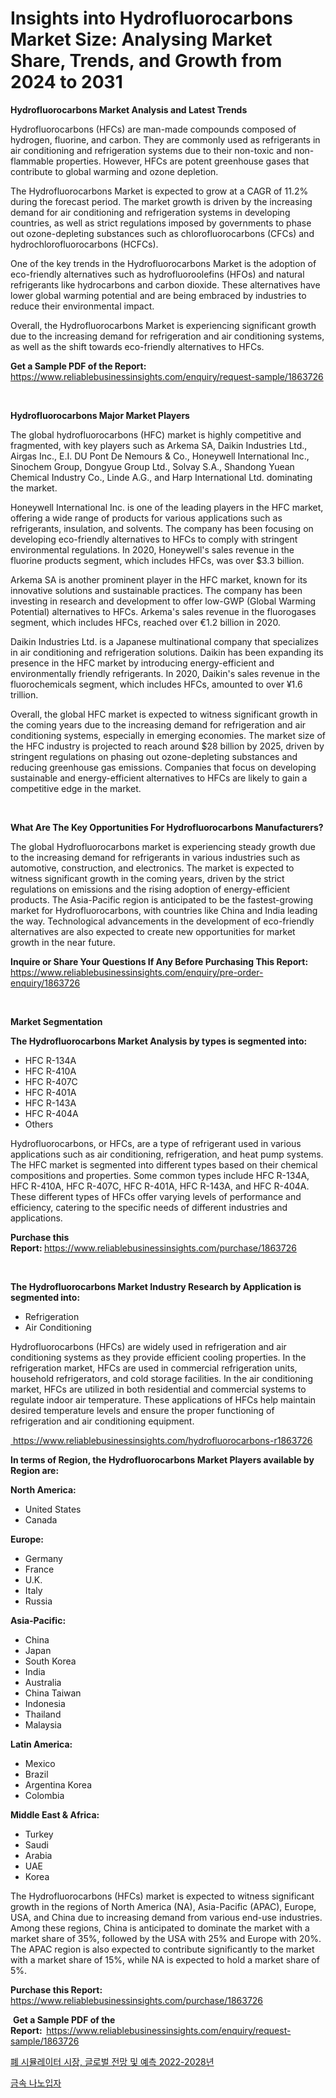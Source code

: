 <p><h1>Insights into Hydrofluorocarbons Market Size: Analysing Market Share, Trends, and Growth from 2024 to 2031</h1></p><p><strong>Hydrofluorocarbons Market Analysis and Latest Trends</strong></p>
<p><p>Hydrofluorocarbons (HFCs) are man-made compounds composed of hydrogen, fluorine, and carbon. They are commonly used as refrigerants in air conditioning and refrigeration systems due to their non-toxic and non-flammable properties. However, HFCs are potent greenhouse gases that contribute to global warming and ozone depletion.</p><p>The Hydrofluorocarbons Market is expected to grow at a CAGR of 11.2% during the forecast period. The market growth is driven by the increasing demand for air conditioning and refrigeration systems in developing countries, as well as strict regulations imposed by governments to phase out ozone-depleting substances such as chlorofluorocarbons (CFCs) and hydrochlorofluorocarbons (HCFCs).</p><p>One of the key trends in the Hydrofluorocarbons Market is the adoption of eco-friendly alternatives such as hydrofluoroolefins (HFOs) and natural refrigerants like hydrocarbons and carbon dioxide. These alternatives have lower global warming potential and are being embraced by industries to reduce their environmental impact.</p><p>Overall, the Hydrofluorocarbons Market is experiencing significant growth due to the increasing demand for refrigeration and air conditioning systems, as well as the shift towards eco-friendly alternatives to HFCs.</p></p>
<p><strong>Get a Sample PDF of the Report:&nbsp;</strong> <a href="https://www.reliablebusinessinsights.com/enquiry/request-sample/1863726">https://www.reliablebusinessinsights.com/enquiry/request-sample/1863726</a></p>
<p>&nbsp;</p>
<p><strong>Hydrofluorocarbons Major Market Players</strong></p>
<p><p>The global hydrofluorocarbons (HFC) market is highly competitive and fragmented, with key players such as Arkema SA, Daikin Industries Ltd., Airgas Inc., E.I. DU Pont De Nemours & Co., Honeywell International Inc., Sinochem Group, Dongyue Group Ltd., Solvay S.A., Shandong Yuean Chemical Industry Co., Linde A.G., and Harp International Ltd. dominating the market.</p><p>Honeywell International Inc. is one of the leading players in the HFC market, offering a wide range of products for various applications such as refrigerants, insulation, and solvents. The company has been focusing on developing eco-friendly alternatives to HFCs to comply with stringent environmental regulations. In 2020, Honeywell's sales revenue in the fluorine products segment, which includes HFCs, was over $3.3 billion.</p><p>Arkema SA is another prominent player in the HFC market, known for its innovative solutions and sustainable practices. The company has been investing in research and development to offer low-GWP (Global Warming Potential) alternatives to HFCs. Arkema's sales revenue in the fluorogases segment, which includes HFCs, reached over €1.2 billion in 2020.</p><p>Daikin Industries Ltd. is a Japanese multinational company that specializes in air conditioning and refrigeration solutions. Daikin has been expanding its presence in the HFC market by introducing energy-efficient and environmentally friendly refrigerants. In 2020, Daikin's sales revenue in the fluorochemicals segment, which includes HFCs, amounted to over ¥1.6 trillion.</p><p>Overall, the global HFC market is expected to witness significant growth in the coming years due to the increasing demand for refrigeration and air conditioning systems, especially in emerging economies. The market size of the HFC industry is projected to reach around $28 billion by 2025, driven by stringent regulations on phasing out ozone-depleting substances and reducing greenhouse gas emissions. Companies that focus on developing sustainable and energy-efficient alternatives to HFCs are likely to gain a competitive edge in the market.</p></p>
<p>&nbsp;</p>
<p><strong>What Are The Key Opportunities For Hydrofluorocarbons Manufacturers?</strong></p>
<p><p>The global Hydrofluorocarbons market is experiencing steady growth due to the increasing demand for refrigerants in various industries such as automotive, construction, and electronics. The market is expected to witness significant growth in the coming years, driven by the strict regulations on emissions and the rising adoption of energy-efficient products. The Asia-Pacific region is anticipated to be the fastest-growing market for Hydrofluorocarbons, with countries like China and India leading the way. Technological advancements in the development of eco-friendly alternatives are also expected to create new opportunities for market growth in the near future.</p></p>
<p><strong>Inquire or Share Your Questions If Any Before Purchasing This Report:</strong> <a href="https://www.reliablebusinessinsights.com/enquiry/pre-order-enquiry/1863726">https://www.reliablebusinessinsights.com/enquiry/pre-order-enquiry/1863726</a></p>
<p>&nbsp;</p>
<p><strong>Market Segmentation</strong></p>
<p><strong>The Hydrofluorocarbons Market Analysis by types is segmented into:</strong></p>
<p><ul><li>HFC R-134A</li><li>HFC R-410A</li><li>HFC R-407C</li><li>HFC R-401A</li><li>HFC R-143A</li><li>HFC R-404A</li><li>Others</li></ul></p>
<p><p>Hydrofluorocarbons, or HFCs, are a type of refrigerant used in various applications such as air conditioning, refrigeration, and heat pump systems. The HFC market is segmented into different types based on their chemical compositions and properties. Some common types include HFC R-134A, HFC R-410A, HFC R-407C, HFC R-401A, HFC R-143A, and HFC R-404A. These different types of HFCs offer varying levels of performance and efficiency, catering to the specific needs of different industries and applications.</p></p>
<p><strong>Purchase this Report:&nbsp;</strong><a href="https://www.reliablebusinessinsights.com/purchase/1863726">https://www.reliablebusinessinsights.com/purchase/1863726</a></p>
<p>&nbsp;</p>
<p><strong>The Hydrofluorocarbons Market Industry Research by Application is segmented into:</strong></p>
<p><ul><li>Refrigeration</li><li>Air Conditioning</li></ul></p>
<p><p>Hydrofluorocarbons (HFCs) are widely used in refrigeration and air conditioning systems as they provide efficient cooling properties. In the refrigeration market, HFCs are used in commercial refrigeration units, household refrigerators, and cold storage facilities. In the air conditioning market, HFCs are utilized in both residential and commercial systems to regulate indoor air temperature. These applications of HFCs help maintain desired temperature levels and ensure the proper functioning of refrigeration and air conditioning equipment.</p></p>
<p><a href="https://www.reliablebusinessinsights.com/hydrofluorocarbons-r1863726">&nbsp;https://www.reliablebusinessinsights.com/hydrofluorocarbons-r1863726</a></p>
<p><strong>In terms of Region, the Hydrofluorocarbons Market Players available by Region are:</strong></p>
<p>
    <p> <strong> North America: </strong>
        <ul>
            <li>United States</li>
            <li>Canada</li>
        </ul>
        </p> 
    <p> <strong> Europe: </strong>
        <ul>
            <li>Germany</li>
            <li>France</li>
            <li>U.K.</li>
            <li>Italy</li>
            <li>Russia</li>
        </ul>
        </p> 
    <p> <strong> Asia-Pacific: </strong>
        <ul>
            <li>China</li>
            <li>Japan</li>
            <li>South Korea</li>
            <li>India</li>
            <li>Australia</li>
            <li>China Taiwan</li>
            <li>Indonesia</li>
            <li>Thailand</li>
            <li>Malaysia</li>
        </ul>
        </p> 
    <p> <strong> Latin America: </strong>
        <ul>
            <li>Mexico</li>
            <li>Brazil</li>
            <li>Argentina Korea</li>
            <li>Colombia</li>
        </ul>
        </p> 
    <p> <strong> Middle East & Africa: </strong>
        <ul>
            <li>Turkey</li>
            <li>Saudi</li>
            <li>Arabia</li>
            <li>UAE</li>
            <li>Korea</li>
        </ul>
    </p>
    </p>
<p><p>The Hydrofluorocarbons (HFCs) market is expected to witness significant growth in the regions of North America (NA), Asia-Pacific (APAC), Europe, USA, and China due to increasing demand from various end-use industries. Among these regions, China is anticipated to dominate the market with a market share of 35%, followed by the USA with 25% and Europe with 20%. The APAC region is also expected to contribute significantly to the market with a market share of 15%, while NA is expected to hold a market share of 5%.</p></p>
<p><strong>Purchase this Report: </strong><a href="https://www.reliablebusinessinsights.com/purchase/1863726">https://www.reliablebusinessinsights.com/purchase/1863726</a></p>
<p>&nbsp;<strong>Get a Sample PDF of the Report:&nbsp;&nbsp;</strong><a href="https://www.reliablebusinessinsights.com/enquiry/request-sample/1863726">https://www.reliablebusinessinsights.com/enquiry/request-sample/1863726</a></p>
<p><strong></strong></p>
<p><p><a href="https://github.com/OwenHamiytll568745/Market-Research-Report-List-2/blob/main/6072422130313.md">폐 시뮬레이터 시장, 글로벌 전망 및 예측 2022-2028년</a></p><p><a href="https://medium.com/@gasberkah99_48013/%EA%B8%88%EC%86%8D-%EB%82%98%EB%85%B8%EC%9E%85%EC%9E%90-%EC%8B%9C%EC%9E%A5-%EC%8B%9C%EC%9E%A5-%EC%A0%90%EC%9C%A0%EC%9C%A8-%EC%8B%9C%EC%9E%A5-%EB%8F%99%ED%96%A5-%EB%B0%8F-%EB%AF%B8%EB%9E%98-%EC%84%B1%EC%9E%A5%EC%9D%84-%ED%83%90%EC%83%89%ED%95%A9%EB%8B%88%EB%8B%A4-f946abf162f1">금속 나노입자</a></p></p>